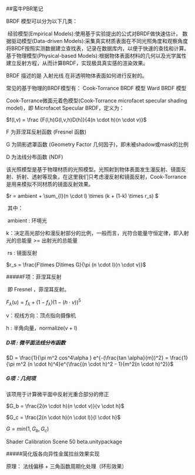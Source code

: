 ##蛮牛PBR笔记

BRDF 模型可以分为以下几类：

​	经验模型(Empirical Models):使用基于实验提出的公式对BRDF做快速估计。
	数据驱动模型(Data-driven Models):采集真实材质表面在不同光照角度和观察角度将BRDF按照实测数据建立查找表，记录在数据库内，以便于快速的查找和计算。
	基于物理模型(Physical-based Models):根据物体表面材料的几何以及光学属性建立反射方程，从而计算BRDF，实现极具真实感的渲染效果。



BRDF 描述的是 入射光线 在非透明物体表面如何进行反射的。



常见的基于物理的BRDF模型有：
	Cook-Torrance BRDF 模型
	Ward BRDF 模型

Cook-Torrance微面元着色模型(Cook-Torrance microfacet specular shading model)，即 Microfacet Specular BRDF，定义为：

$f(l,v) = \frac {F(l,h)G(l,v,h)D(h)}{4(n \cdot h)(n \cdot v)}$

F 为菲涅耳反射函数 (Fresnel 函数)

G 为阴影遮罩函数 (Geometry Factor 几何因子)，即未被shadow或mask的比例

D 为法线分布函数 (NDF)

​	该光照模型是基于物理材质的光照模型。光照射到物体表面发生漫反射、镜面反射、折射、透射等现象，在这里我们只考虑漫反射和镜面反射，Cook-Torrance是用来模拟不同材质的镜面反射效果。

$r = ambient + \sum_{l}(n \cdot l) \times (k + (1-k) \times r_s)  $

​	其中：

​	ambient : 环境光

​	k：决定高光部分和漫反射部分的比例，一般而言，光符合能量守恒定律，即入射光的总能量 >= 出射光的总能量

​	rs : 镜面反射

$r_s = \frac{F\times D\times G}{\pi (n \cdot l)(n \cdot v)}$ 

#####F项：菲涅耳反射

​	即 Fresnel ，菲涅耳反射。

$F_{\lambda}(u) = f_{\lambda} + (1-f_{\lambda})(1-(h \cdot v))^5$

v：视线方向：顶点指向摄像机

h : 半角向量，normalize(v + l)

##### D项 : 微平面法线分布函数

$D = \frac{1}{\pi m^2 cos^4\alpha } e^{-(\frac{tan \alpha}{m})^2} = \frac{1}{\pi m^2 (n \cdot h)^4}e^{\frac{(n \cdot h)^2 - 1}{m^2(n \cdot h)^2}}$

##### G项：几何项

该项用于计算微平面中反射光重合部分的修正

$G_b = \frac{2(n \cdot h)(n \cdot v)}{v \cdot h}$

$G_c = \frac{2(n \cdot h)(n \cdot l)}{l \cdot h}$

$G = min(1,G_b,G_c)$



Shader Calibration Scene 50 beta.unitypackage 



#####简化版各向异性金属拉丝效果实现

原理： 法线偏移 + 三角函数周期化处理（环形效果）

```

```

